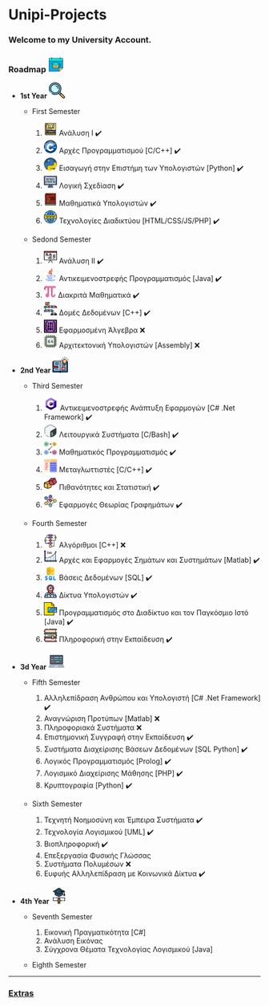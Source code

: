 # Unipi-Projects

### Welcome to my University  Account.


### Roadmap <img src="img/calendar.png" alt="calendar" width="32"/>

* **1st Year** <img src="img/mangi.png" alt="mangi" width="32"/>
  * First Semester
    1) <img src="img/calculus_logo.png" alt="calculus_logo" width="26"/> Ανάλυση I  :heavy_check_mark:
    2) <img src="img/c++_logo.png" alt="c++_logo" width="26"/> Αρχές Προγραμματισμού [C/C++]  :heavy_check_mark:
    3) <img src="img/python_logo.png" alt="python_logo" width="26"/> Εισαγωγή στην Επιστήμη των Υπολογιστών [Python]   :heavy_check_mark:
    4) <img src="img/logic_design_logo.png" alt="logic_design_logo" width="26"/> Λογική Σχεδίαση :heavy_check_mark:
    5) <img src="img/math_ypol_logo.png" alt="math_ypol_logo" width="26"/> Μαθηματικά Υπολογιστών    :heavy_check_mark:
    6) <img src="img/networks_logo.png" alt="networks_logo" width="26"/> Τεχνολογίες Διαδικτύου [HTML/CSS/JS/PHP]   :heavy_check_mark:

  * Sedond Semester
    1) <img src="img/calculus_2_logo.png" alt="calculus_2_logo" width="26"/> Ανάλυση II  :heavy_check_mark:
    2) <img src="img/java_logo.png" alt="java_logo" width="26"/> Αντικειμενοστρεφής Προγραμματισμός [Java]   :heavy_check_mark:
    3) <img src="img/discrete_math_logo.png" alt="discrete_math_logo" width="24"/> Διακριτά Μαθηματικά   :heavy_check_mark:
    4) <img src="img/data_structure_logo.png" alt="data_structure_logo" width="26"/> Δομές Δεδομένων [C++] :heavy_check_mark:
    5) <img src="img/linear_algebra_logo.png" alt="linear_algebra_logo" width="26"/> Εφαρμοσμένη Άλγεβρα  ❌
    6) <img src="img/computer_architecture_logo.png" alt="computer_architecture_logo" width="26"/> Αρχιτεκτονική Υπολογιστών [Assembly]  ❌

* **2nd Year** <img src="img/open_book.png" alt="open_book" width="32"/>
  * Third Semester
    1) <img src="img/c_sharp_logo.png" alt="c#_logo" width="28"/> Αντικειμενοστρεφής Ανάπτυξη Εφαρμογών [C# .Net Framework]   :heavy_check_mark:
    2) <img src="img/bash_logo.png" alt="bash_logo" width="26"/> Λειτουργικά Συστήματα [C/Bash]   :heavy_check_mark:
    3) <img src="img/linear_programming_logo.png" alt="linear_programming_logo" width="26"/> Μαθηματικός Προγραμματισμός  :heavy_check_mark:
    4) <img src="img/compiler_logo.png" alt="compiler_logo" width="26"/> Μεταγλωττιστές [C/C++]   :heavy_check_mark:
    5) <img src="img/probability_logo.png" alt="probability_logo" width="26"/> Πιθανότητες και Στατιστική   :heavy_check_mark:
    6) <img src="img/graph_theory_logo.png" alt="graph_theory_logo" width="26"/> Εφαρμογές Θεωρίας Γραφημάτων  :heavy_check_mark:

  * Fourth Semester
    1) <img src="img/algorithm_logo.png" alt="algorithm_logo" width="26"/> Αλγόριθμοι [C++] ❌
    2) <img src="img/signals_logo.png" alt="signals_logo" width="26"/> Αρχές και Εφαρμογές Σημάτων και Συστημάτων [Matlab] :heavy_check_mark:
    3) <img src="img/databases_logo.png" alt="databases_logo" width="26"/> Βάσεις Δεδομένων [SQL] :heavy_check_mark:
    4) <img src="img/nets_logo.png" alt="nets_logo" width="26"/> Δίκτυα Υπολογιστών  :heavy_check_mark:
    5) <img src="img/jsp_logo.png" alt="jsp_logo" width="26"/> Προγραμματισμός στο Διαδίκτυο και τον Παγκόσμιο Ιστό [Java] :heavy_check_mark:
    6) <img src="img/cs_education_logo.png" alt="cs_education_logo" width="26"/> Πληροφορική στην Εκπαίδευση :heavy_check_mark:

* **3d Year** <img src="img/laptop.png" alt="laptop" width="32"/>
  * Fifth Semester
    1) Αλληλεπίδραση Ανθρώπου και Υπολογιστή [C# .Net Framework] :heavy_check_mark:
    2) Αναγνώριση Προτύπων [Matlab]  ❌
    3) Πληροφοριακά Συστήματα ❌
    4) Επιστημονική Συγγραφή στην Εκπαίδευση :heavy_check_mark:
    5) Συστήματα Διαχείρισης Βάσεων Δεδομένων [SQL Python] :heavy_check_mark:
    6) Λογικός Προγραμματισμός [Prolog] :heavy_check_mark:
    7) Λογισμικό Διαχείρισης Μάθησης [PHP] :heavy_check_mark:
    8) Κρυπτογραφία [Python] :heavy_check_mark:
  
  * Sixth Semester
    1) Τεχνητή Νοημοσύνη και Έμπειρα Συστήματα :heavy_check_mark:
    2) Τεχνολογία Λογισμικού [UML] :heavy_check_mark:
    3) Βιοπληροφορική :heavy_check_mark:
    4) Επεξεργασία Φυσικής Γλώσσας
    5) Συστήματα Πολυμέσων ❌
    6) Ευφυής Αλληλεπίδραση με Κοινωνικά Δίκτυα :heavy_check_mark:

* **4th Year** <img src="img/graduation.png" alt="graduation" width="32"/>
  * Seventh Semester
    1) Εικονική Πραγματικότητα [C#]
    2) Ανάλυση Εικόνας
    3) Σύγχρονα Θέματα Τεχνολογίας Λογισμικού [Java]

  * Eighth Semester
  
  
***
### [Extras](https://github.com/unipi-projects/extras/blob/main/README.md)
